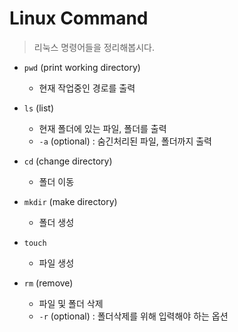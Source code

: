 # Linux Command

> 리눅스 명령어들을 정리해봅시다.

- `pwd` (print working directory)
    - 현재 작업중인 경로를 출력

- `ls` (list)
    - 현재 폴더에 있는 파일, 폴더를 출력
    - `-a` (optional) : 숨긴처리된 파일, 폴더까지 출력

- `cd` (change directory)
    - 폴더 이동

- `mkdir` (make directory)
    - 폴더 생성

- `touch`
    - 파일 생성

- `rm` (remove)
    - 파일 및 폴더 삭제
    - `-r` (optional) : 폴더삭제를 위해 입력해야 하는 옵션



